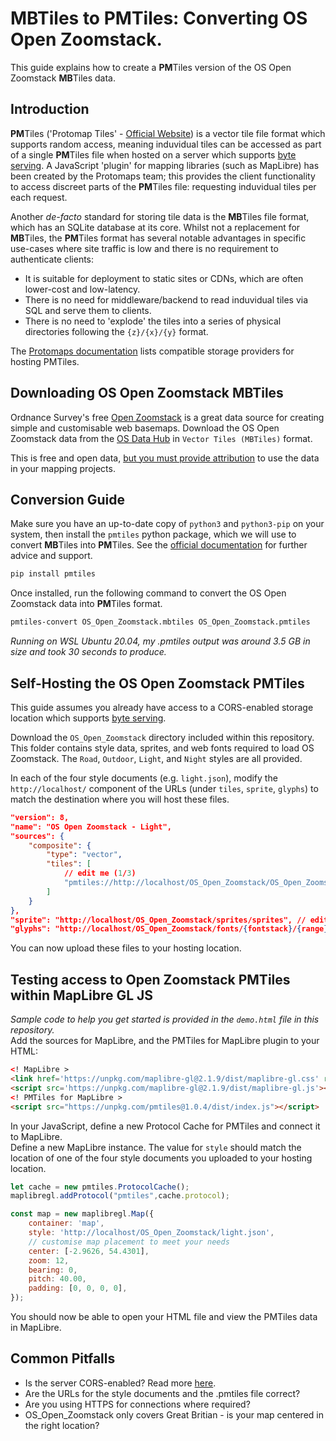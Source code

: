 # MBTiles to PMTiles: Converting OS Open Zoomstack.

This guide explains how to create a **PM**Tiles version of the OS Open Zoomstack **MB**Tiles data.

## Introduction

**PM**Tiles ('Protomap Tiles' - [Official Website](https://protomaps.com/)) is a vector tile file format which supports random access, meaning induvidual tiles can be accessed as part of a single **PM**Tiles file when hosted on a server which supports [byte serving](https://en.wikipedia.org/wiki/Byte_serving). A JavaScript 'plugin' for mapping libraries (such as MapLibre) has been created by the Protomaps team; this provides the client functionality to access discreet parts of the **PM**Tiles file: requesting induvidual tiles per each request.

Another *de-facto* standard for storing tile data is the **MB**Tiles file format, which has an SQLite database at its core. Whilst not a replacement for **MB**Tiles, the **PM**Tiles format has several notable advantages in specific use-cases where site traffic is low and there is no requirement to authenticate clients:
- It is suitable for deployment to static sites or CDNs, which are often lower-cost and low-latency.
- There is no need for middleware/backend to read induvidual tiles via SQL and serve them to clients.
- There is no need to 'explode' the tiles into a series of physical directories following the `{z}/{x}/{y}` format.

The [Protomaps documentation](https://protomaps.com/docs/pmtiles/storage-providers) lists compatible storage providers for hosting PMTiles.

## Downloading OS Open Zoomstack MBTiles
Ordnance Survey's free [Open Zoomstack](https://www.ordnancesurvey.co.uk/business-government/products/open-zoomstack) is a great data source for creating simple and customisable web basemaps. Download the OS Open Zoomstack data from the [OS Data Hub](https://osdatahub.os.uk/downloads/open/OpenZoomstack) in `Vector Tiles (MBTiles)` format.

This is free and open data, [but you must provide attribution](https://github.com/OrdnanceSurvey/os-api-branding) to use the data in your mapping projects.

## Conversion Guide
Make sure you have an up-to-date copy of `python3` and `python3-pip` on your system, then install the `pmtiles` python package, which we will use to convert **MB**Tiles into **PM**Tiles. See the [official documentation](https://protomaps.com/docs/pmtiles#pmtiles-for-python) for further advice and support.

```bash
pip install pmtiles
```

Once installed, run the following command to convert the OS Open Zoomstack data into **PM**Tiles format.  

```bash
pmtiles-convert OS_Open_Zoomstack.mbtiles OS_Open_Zoomstack.pmtiles
```

*Running on WSL Ubuntu 20.04, my .pmtiles output was around 3.5 GB in size and took 30 seconds to produce.*

## Self-Hosting the OS Open Zoomstack PMTiles
This guide assumes you already have access to a CORS-enabled storage location which supports [byte serving](https://en.wikipedia.org/wiki/Byte_serving).

Download the `OS_Open_Zoomstack` directory included within this repository. This folder contains style data, sprites, and web fonts required to load OS Zoomstack. The `Road`, `Outdoor`, `Light`, and `Night` styles are all provided.

In each of the four style documents (e.g. `light.json`), modify the `http://localhost/` component of the URLs (under `tiles`, `sprite`, `glyphs`) to match the destination where you will host these files.

```json
"version": 8,
"name": "OS Open Zoomstack - Light",
"sources": {
    "composite": {
        "type": "vector",
        "tiles": [
            // edit me (1/3)
            "pmtiles://http://localhost/OS_Open_Zoomstack/OS_Open_Zoomstack.pmtiles/{z}/{x}/{y}"
        ]
    }
},
"sprite": "http://localhost/OS_Open_Zoomstack/sprites/sprites", // edit me too (2/3)
"glyphs": "http://localhost/OS_Open_Zoomstack/fonts/{fontstack}/{range}.pbf", // and me (3/3)
```
You can now upload these files to your hosting location.

## Testing access to Open Zoomstack PMTiles within MapLibre GL JS
*Sample code to help you get started is provided in the `demo.html` file in this repository.*  
Add the sources for MapLibre, and the PMTiles for MapLibre plugin to your HTML:

```html
<! MapLibre >
<link href='https://unpkg.com/maplibre-gl@2.1.9/dist/maplibre-gl.css' rel='stylesheet' />
<script src='https://unpkg.com/maplibre-gl@2.1.9/dist/maplibre-gl.js'></script>
<! PMTiles for MapLibre >
<script src="https://unpkg.com/pmtiles@1.0.4/dist/index.js"></script>
```

In your JavaScript, define a new Protocol Cache for PMTiles and connect it to MapLibre.  
Define a new MapLibre instance. The value for `style` should match the location of one of the four style documents you uploaded to your hosting location.

```javascript
let cache = new pmtiles.ProtocolCache();
maplibregl.addProtocol("pmtiles",cache.protocol);

const map = new maplibregl.Map({
    container: 'map',
    style: 'http://localhost/OS_Open_Zoomstack/light.json',
    // customise map placement to meet your needs
    center: [-2.9626, 54.4301],
    zoom: 12,
    bearing: 0,
    pitch: 40.00,
    padding: [0, 0, 0, 0],
});
```
You should now be able to open your HTML file and view the PMTiles data in MapLibre.

## Common Pitfalls
- Is the server CORS-enabled? Read more [here](https://protomaps.com/docs/pmtiles/storage-providers).
- Are the URLs for the style documents and the .pmtiles file correct?
- Are you using HTTPS for connections where required?
- OS_Open_Zoomstack only covers Great Britian - is your map centered in the right location?
